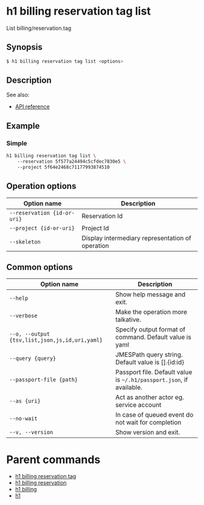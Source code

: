 
# h1 billing reservation tag list

List billing/reservation.tag

## Synopsis

```bash
$ h1 billing reservation tag list <options>
```

## Description

See also:

* [API reference](https://api.hyperone.com/v2/docs#operation/billing_project_reservation_tag_list)

## Example


### Simple

```bash
h1 billing reservation tag list \ 
	--reservation 5f577a24494c5cfdec7830e5 \ 
	--project 5f64e2468c71177993874510
```

## Operation options

| Option name                     | Description                                      |
| ------------------------------- | ------------------------------------------------ |
| ```--reservation {id-or-uri}``` | Reservation Id                                   |
| ```--project {id-or-uri}```     | Project Id                                       |
| ```--skeleton```                | Display intermediary representation of operation |

## Common options

| Option name                                        | Description                                                              |
| -------------------------------------------------- | ------------------------------------------------------------------------ |
| ```--help```                                       | Show help message and exit.                                              |
| ```--verbose```                                    | Make the operation more talkative.                                       |
| ```--o, --output {tsv,list,json,js,id,uri,yaml}``` | Specify output format of command. Default value is yaml                  |
| ```--query {query}```                              | JMESPath query string. Default value is [].\{id:id\}                     |
| ```--passport-file {path}```                       | Passport file. Default value is ```~/.h1/passport.json```, if available. |
| ```--as {uri}```                                   | Act as another actor eg. service account                                 |
| ```--no-wait```                                    | In case of queued event do not wait for completion                       |
| ```--v, --version```                               | Show version and exit.                                                   |

# Parent commands

* [h1 billing reservation tag](./../README.md)
* [h1 billing reservation](./../../README.md)
* [h1 billing](./../../../README.md)
* [h1](./../../../../README.md)
